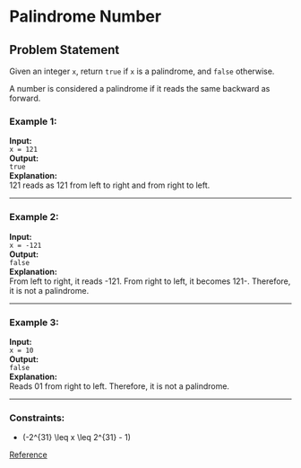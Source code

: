 # Palindrome Number

## Problem Statement

Given an integer `x`, return `true` if `x` is a palindrome, and `false` otherwise.

A number is considered a palindrome if it reads the same backward as forward.

### Example 1:
**Input:**  
`x = 121`  
**Output:**  
`true`  
**Explanation:**  
121 reads as 121 from left to right and from right to left.

---

### Example 2:
**Input:**  
`x = -121`  
**Output:**  
`false`  
**Explanation:**  
From left to right, it reads -121. From right to left, it becomes 121-. Therefore, it is not a palindrome.

---

### Example 3:
**Input:**  
`x = 10`  
**Output:**  
`false`  
**Explanation:**  
Reads 01 from right to left. Therefore, it is not a palindrome.

---

### Constraints:
- \(-2^{31} \leq x \leq 2^{31} - 1\)

[Reference](https://leetcode.com/problems/palindrome-number/description/)
